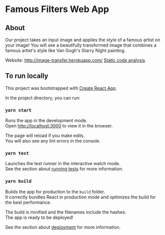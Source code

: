 # Famous Filters Web App


## About

Our project takes an input image and applies the style of a famous artist on your image! You will see a beautifully transformed image that combines a famous artist's style like Van Gogh's Starry Night painting.

Website: http://image-transfer.herokuapp.com/
[Static code analysis](https://docs.google.com/document/d/1xUNRQaFDLEVyUSbtUra4d10W7xGXNVHCXdbDkpjPFR8/edit)

## To run locally

This project was bootstrapped with [Create React App](https://github.com/facebook/create-react-app).

In the project directory, you can run:

### `yarn start`

Runs the app in the development mode.\
Open [http://localhost:3000](http://localhost:3000) to view it in the browser.

The page will reload if you make edits.\
You will also see any lint errors in the console.

### `yarn test`

Launches the test runner in the interactive watch mode.\
See the section about [running tests](https://facebook.github.io/create-react-app/docs/running-tests) for more information.

### `yarn build`

Builds the app for production to the `build` folder.\
It correctly bundles React in production mode and optimizes the build for the best performance.

The build is minified and the filenames include the hashes.\
The app is ready to be deployed!

See the section about [deployment](https://facebook.github.io/create-react-app/docs/deployment) for more information.

